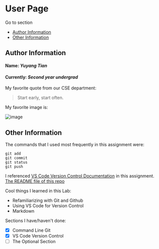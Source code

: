 # User Page

Go to section
* [Author Information](#author-information)  
* [Other Information](#other-information)

## Author Information

#### Name: *Yuyang Tian*
#### Currently: *Second year undergrad*

My favorite quote from our CSE department:
> Start early, start often.
> 

My favorite image is:

![image](https://user-images.githubusercontent.com/81719534/113228827-5ad5af00-92c8-11eb-91e1-c8b19fd1fac0.png)


## Other Information
The commands that I used most frequently in this assignment were:
```
git add
git commit
git status
git push
```
I referenced [VS Code Version Control Documentation](https://code.visualstudio.com/docs/editor/versioncontrol#_git-support) in this assignment.
[The README file of this repo](./README.md)

Cool things I learned in this Lab:
- Refamiliarizing with Git and Github
- Using VS Code for Version Control
- Markdown

Sections I have/haven't done:
- [x] Command Line Git
- [x] VS Code Version Control
- [ ] The Optional Section 
